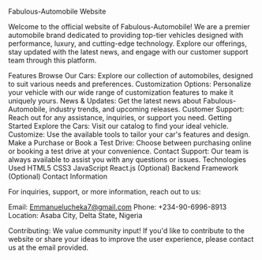 Fabulous-Automobile Website 

Welcome to the official website of Fabulous-Automobile! We are a premier automobile brand dedicated to providing top-tier vehicles designed with performance, luxury, and cutting-edge technology. Explore our offerings, stay updated with the latest news, and engage with our customer support team through this platform.

Features Browse Our Cars: Explore our collection of automobiles, designed to suit various needs and preferences. Customization Options: Personalize your vehicle with our wide range of customization features to make it uniquely yours. News & Updates: Get the latest news about Fabulous-Automobile, industry trends, and upcoming releases. Customer Support: Reach out for any assistance, inquiries, or support you need. Getting Started Explore the Cars: Visit our catalog to find your ideal vehicle. Customize: Use the available tools to tailor your car's features and design. Make a Purchase or Book a Test Drive: Choose between purchasing online or booking a test drive at your convenience. Contact Support: Our team is always available to assist you with any questions or issues. Technologies Used HTML5 CSS3 JavaScript React.js (Optional) Backend Framework (Optional) Contact Information 

For inquiries, support, or more information, reach out to us:

Email: Emmanuelucheka7@gmail.com Phone: +234-90-6996-8913 Location: Asaba City, Delta State, Nigeria 

Contributing: We value community input! If you'd like to contribute to the website or share your ideas to improve the user experience, please contact us at the email provided.
